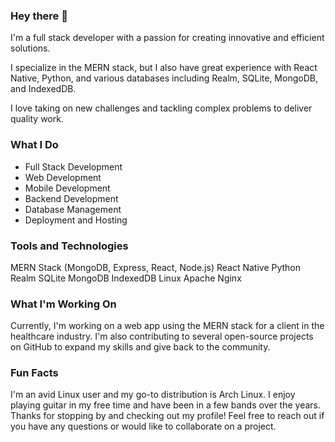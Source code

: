 ### Hey there 👋

I'm a full stack developer with a passion for creating innovative and efficient solutions.

I specialize in the MERN stack, but I also have great experience with React Native, Python, and various databases including Realm, SQLite, MongoDB, and IndexedDB.

I love taking on new challenges and tackling complex problems to deliver quality work.

### What I Do
* Full Stack Development
* Web Development
* Mobile Development
* Backend Development
* Database Management
* Deployment and Hosting

### Tools and Technologies
MERN Stack (MongoDB, Express, React, Node.js)
React Native
Python
Realm
SQLite
MongoDB
IndexedDB
Linux
Apache
Nginx
### What I'm Working On
Currently, I'm working on a web app using the MERN stack for a client in the healthcare industry. I'm also contributing to several open-source projects on GitHub to expand my skills and give back to the community.

### Fun Facts
I'm an avid Linux user and my go-to distribution is Arch Linux.
I enjoy playing guitar in my free time and have been in a few bands over the years.
Thanks for stopping by and checking out my profile! Feel free to reach out if you have any questions or would like to collaborate on a project.
